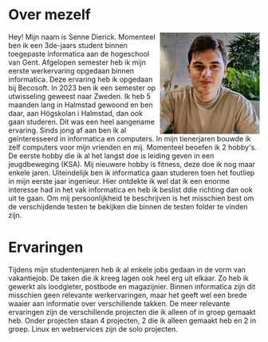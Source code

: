 # Over mezelf
<img align="right" src="graphics/319558372_886542712766466_5018541035426725309_n.jpg" alt="drawing" width="200" />
Hey! Mijn naam is Senne Dierick. Momenteel ben ik een 3de-jaars student binnen toegepaste informatica aan de hogeschool van Gent. Afgelopen semester heb ik mijn eerste werkervaring opgedaan binnen informatica. Deze ervaring heb ik opgedaan bij Becosoft.
In 2023 ben ik een semester op utwisseling geweest naar Zweden. Ik heb 5 maanden lang in Halmstad gewoond en ben daar, aan Högskolan i Halmstad, dan ook gaan studeren. Dit was een heel aangename ervaring. Sinds jong af aan ben ik al geïnteresseerd in informatica en computers. In mijn tienerjaren bouwde ik zelf computers voor mijn vrienden en mij. Momenteel beoefen ik 2 hobby's. De eerste hobby die ik al het langst doe is leiding geven in een jeugdbeweging (KSA). Mij nieuwere hobby is fitness, deze doe ik nog maar enkele jaren. Uiteindelijk ben ik informatica gaan studeren toen het foutliep in mijn eerste jaar ingenieur. Hier ontdekte ik wel dat ik een enorme interesse had in het vak informatica en heb ik beslist ddie richting dan ook uit te gaan. Om mij persoonlijkheid te beschrijven is het misschien best om de verschijdende testen te bekijken die binnen de testen folder te vinden zijn.


# Ervaringen
Tijdens mijn studentenjaren heb ik al enkele jobs gedaan in de vorm van vakantiejob. De taken die ik kreeg lagen ook heel erg uit elkaar. Zo heb ik gewerkt als loodgieter, postbode en magazijnier. Binnen informatica zijn dit misschien geen relevante werkervaringen, maar het geeft wel een brede waaier aan informatie over verschillende takken. De meer relevante ervaringen zijn de verschillende projecten die ik alleen of in groep gemaakt heb. Onder projecten staan 4 projecten, 2 die ik alleen gemaakt heb en 2 in groep. Linux en webservices zijn de solo projecten.